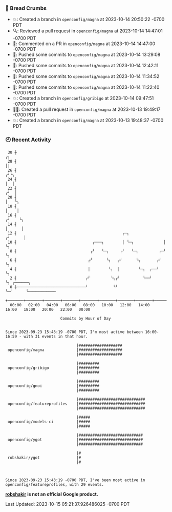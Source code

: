 ### 🍞 Bread Crumbs

 * 💥: Created a branch in `openconfig/magna` at 2023-10-14 20:50:22 -0700 PDT
 * 🔍: Reviewed a pull request in  `openconfig/magna` at 2023-10-14 14:47:01 -0700 PDT
 * 💬: Commented on a PR in  `openconfig/magna` at 2023-10-14 14:47:00 -0700 PDT
 * 🚢: Pushed some commits to `openconfig/magna` at 2023-10-14 13:29:08 -0700 PDT
 * 🚢: Pushed some commits to `openconfig/magna` at 2023-10-14 12:42:11 -0700 PDT
 * 🚢: Pushed some commits to `openconfig/magna` at 2023-10-14 11:34:52 -0700 PDT
 * 🚢: Pushed some commits to `openconfig/magna` at 2023-10-14 11:22:40 -0700 PDT
 * 💥: Created a branch in `openconfig/gribigo` at 2023-10-14 09:47:51 -0700 PDT
 * ✍🏼: Created a pull request in `openconfig/magna` at 2023-10-13 19:49:17 -0700 PDT
 * 💥: Created a branch in `openconfig/magna` at 2023-10-13 19:48:37 -0700 PDT

### 🕘 Recent Activity
```
 30 ┼                                                                    ╭╮
 28 ┤                                                                    ││
 26 ┤                                                                   ╭╯╰╮
 24 ┤                                                                   │  │
 22 ┤                                                                  ╭╯  │
 20 ┤                                                                  │   ╰╮
 18 ┤                                                                  │    │
 16 ┤                                                                 ╭╯    ╰╮
 14 ┤                                                                 │      │
 12 ┤                                              ╭─╮               ╭╯      │
 10 ┤                                 ╭───╮        │ ╰─╮             │       ╰╮
  8 ┤                                ╭╯   ╰─╮     ╭╯   ╰─╮         ╭─╯        ╰╮
  6 ┤                               ╭╯      ╰╮   ╭╯      ╰╮       ╭╯           ╰╮
  4 ┤                               │        ╰╮  │        ╰─╮  ╭──╯             ╰╮
  2 ┤                              ╭╯         ╰╮╭╯          ╰──╯                 ╰╮ ╭──────╮
  0 ┼──────────────────────────────╯           ╰╯                                 ╰─╯      ╰────────────
    +───────+───────+───────+───────+───────+───────+───────+───────+───────+───────+───────+───────+────
  00:00   02:00   04:00   06:00   08:00   10:00   12:00   14:00   16:00   18:00   20:00   22:00   00:00   

						Commits by Hour of Day


Since 2023-09-23 15:43:19 -0700 PDT, I'm most active between 16:00-16:59 - with 31 events in that hour.

```



```
                               |###################
 openconfig/magna              |###################
                               |###################

                               |#########
 openconfig/gribigo            |#########
                               |#########

                               |#########
 openconfig/gnoi               |#########
                               |#########

                               |#############################
 openconfig/featureprofiles    |#############################
                               |#############################

                               |#####
 openconfig/models-ci          |#####
                               |#####

                               |############################
 openconfig/ygot               |############################
                               |############################

                               |#
 robshakir/ygot                |#
                               |#



Since 2023-09-23 15:43:19 -0700 PDT, I've been most active in openconfig/featureprofiles, with 29 events.

```
**[robshakir](mailto:robjs@google.com) is not an official Google product.**  


Last Updated: 2023-10-15 05:21:37.926486025 -0700 PDT
